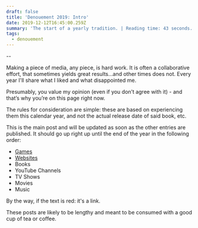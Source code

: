 ```yaml
---
draft: false
title: 'Denouement 2019: Intro'
date: 2019-12-12T16:45:00.259Z
summary: 'The start of a yearly tradition. | Reading time: 43 seconds.'
tags:
  - denouement
---
```

\--

Making a piece of media, any piece, is hard work. It is often a collaborative effort, that sometimes yields great results…and other times does not. Every year I'll share what I liked and what disappointed me.

Presumably, you value my opinion (even if you don’t agree with it) - and that’s why you’re on this page right now.

The rules for consideration are simple: these are based on experiencing them this calendar year, and not the actual release date of said book, etc.

This is the main post and will be updated as soon as the other entries are published. It should go up right up until the end of the year in the following order:

* [Games](https://blog.iamedson.com/posts/denouement-2019:-games/)
* [Websites](https://blog.iamedson.com/posts/denouement-2019:-websites/)
* Books
* YouTube Channels
* TV Shows
* Movies
* Music

By the way, if the text is red: it's a link.

These posts are likely to be lengthy and meant to be consumed with a good cup of tea or coffee.
